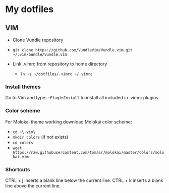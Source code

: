 # My dotfiles

## VIM

* Clone Vundle repository

 * `git clone https://github.com/VundleVim/Vundle.vim.git ~/.vim/bundle/Vundle.vim`

* Link .vimrc from repository to home directory

  * `ln -s ~/dotfiles/.vimrc ~/.vimrc`

### Install themes
Go to Vim and type: `:PluginInstall` to install all included in .vimrc plugins.

### Color scheme
For Molokai theme working download Molokai color scheme: 
* `cd ~\.vim\`
* `mkdir colors` (if not exists)
* `cd colors`
* `wget https://raw.githubusercontent.com/tomasr/molokai/master/colors/molokai.vim`

### Shortcuts ###
CTRL + j inserts a blank line below the current line.
CTRL + k inserts a blank line above the current line.
